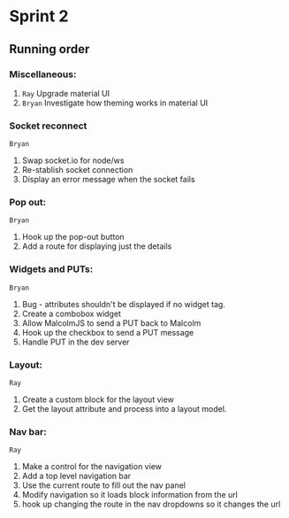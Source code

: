 # Sprint 2

## Running order

### Miscellaneous:

1. `Ray` Upgrade material UI
1. `Bryan` Investigate how theming works in material UI

### Socket reconnect
`Bryan` 
1. Swap socket.io for node/ws
1. Re-stablish socket connection
1. Display an error message when the socket fails


### Pop out:
`Bryan` 
1. Hook up the pop-out button
1. Add a route for displaying just the details


### Widgets and PUTs:
`Bryan` 
1. Bug - attributes shouldn't be displayed if no widget tag.
1. Create a combobox widget
1. Allow MalcolmJS to send a PUT back to Malcolm
1. Hook up the checkbox to send a PUT message
1. Handle PUT in the dev server


### Layout:
`Ray`
1. Create a custom block for the layout view
1. Get the layout attribute and process into a layout model.


### Nav bar:
`Ray`
1. Make a control for the navigation view
1. Add a top level navigation bar
1. Use the current route to fill out the nav panel
1. Modify navigation so it loads block information from the url
1. hook up changing the route in the nav dropdowns so it changes the url



